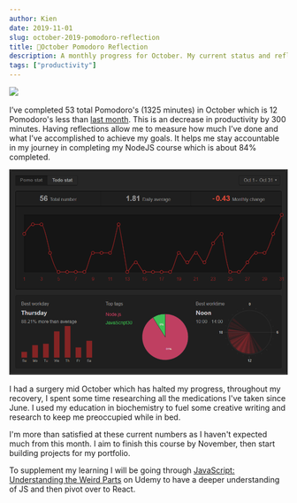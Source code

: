 ```yaml
---
author: Kien
date: 2019-11-01
slug: october-2019-pomodoro-reflection
title: 🍅October Pomodoro Reflection
description: A monthly progress for October. My current status and reflection on my productivity, goals and achievements.
tags: ["productivity"]
---
```


![](https://images.unsplash.com/photo-1474591424615-7fe467c7fac9?ixlib=rb-1.2.1&ixid=eyJhcHBfaWQiOjEyMDd9&auto=format&fit=crop&w=1267&q=80)

I’ve completed 53 total Pomodoro's (1325 minutes) in October which is 12 Pomodoro's less than [last month](/055-september-2019-pomodoro/). This is an decrease in productivity by 300 minutes. Having reflections allow me to measure how much I’ve done and what I’ve accomplished to achieve my goals. It helps me stay accountable in my journey in completing my NodeJS course which is about 84% completed.

![](./pomotodooct2019.png)

I had a surgery mid October which has halted my progress, throughout my recovery, I spent some time researching all the medications I've taken since June. I used my education in biochemistry to fuel some creative writing and research to keep me preoccupied while in bed.

I'm more than satisfied at these current numbers as I haven't expected much from this month. I aim to finish this course by November, then start building projects for my portfolio.

To supplement my learning I will be going through <a href='https://www.udemy.com/course/understand-javascript/' target="_target">JavaScript: Understanding the Weird Parts</a> on Udemy to have a deeper understanding of JS and then pivot over to React.
